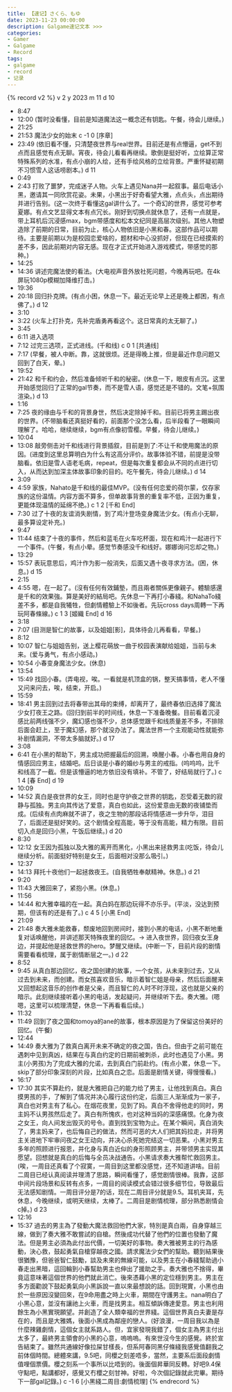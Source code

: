 ```yaml
---
title: 【速记】さくら、もゆ
date: 2023-11-23 00:00:00
description: Galgame速记文本 >>> 
categories:
- Gamer
- Galgame
- Record
tags:
- galgame
- record
- 记录
---
```


{% record v2 %}
v 2
y 2023
m 11
d 10
- 8:47
- 12:00
(暂时没看懂，目前是知道魔法这一概念还有钥匙。午餐，待会儿继续。)
- 21:25
- 21:53
魔法少女的始末
c -1 0 [序章]
- 23:49
(依旧看不懂，只清楚夜世界与real世界。目前还是有点懵逼，get不到点而且感觉有点无聊。宵夜，待会儿看看再继续。歌倒是挺好听，立绘算正常特殊系列的水准，有点小崩的人绘，还有手绘风格的立绘背景。严重怀疑初期不习惯雪人这话唠剧本。)
d 11
- 0:49
- 2:43
打败了噩梦，完成迷子人物。火车上遇见Nana并一起叙事。最后电话小黑，邀请其一同欣赏花姿。未果，小黑出于好奇看望大雅，点点头，点出期待并进行告别。(这一次终于看懂这gal讲什么了。一个奇幻的世界，感觉可参考夏娜。有点文艺显得文本有点冗长。刚好到切换点就休息了，还有一点就是，带上耳机后沉浸感max，bgm带感度和松本文纪同是高层次级别。其他人物塑造除了前期的日常，目前为止，核心人物依旧是小黑和春。这部作品可以期待。主要是前期以为是校园恋爱啥的，题材和中心没抓好，但现在已经摸索的差不多，因此前期对内容无感。现在才正式开始进入游戏模式，带感觉的那种。)
- 14:25
- 14:36
讲述完魔法使的看法。(大电视声音外放社死问题，今晚再玩吧。在4k屏玩1080p模糊加降维打击。)
- 19:36
- 20:18
回归扑克牌。(有点小困，休息一下。最近无论早上还是晚上都困，有点佛了。)
d 12
- 3:10
- 3:22
(火车上打扑克，先补完盾勇再看这个。这日常真的太无聊了。)
- 3:45
- 6:11
进入选项
- 7:12
过完三选项，正式进线。(千和线)
c 0 1 [共通线]
- 7:17
(早餐，被人中断。靠，这就很烦。还是得晚上推，但是最近作息问题又回到了白天，晕。)
- 19:52
- 21:42
和千和约会，然后准备倾听千和的秘密。(休息一下，眼皮有点沉。这里开始感觉回归了正常的gal节奏，而不是雪人语，感觉还是不错的。文笔+氛围渲染。)
d 13
- 1:16
- 7:25
夜的缘由与千和的背景身世，然后决定除掉千和。目前已将男主踢出夜的世界。(不带脑看还真挺好看的，前面那个没怎么看，后半段看了一眼瞬间理解了。哈哈，继续继续，bgm有点像初雪樱。早餐，待会儿继续。)
- 10:04
- 13:08
敲旁侧击对千和线进行背景插叙，目前是到了:不让千和使用魔法的原因。(进度到这里总算明白为什么有这高分评价。故事体验不错，前提是没带脑看。依旧是雪人语老毛病，repeat，但是每次重复都会从不同的点进行切入，从而达到加深主体故事印象的目的。吃午餐先，待会儿继续。)
d 14
- 3:09
- 4:59
家族，Nahato是千和线的最佳MVP。(没有任何恋爱的荷尔蒙，仅存家族的这份温情。内容方面不算多，但单故事背景的重复率不低，正因为重复，更能体现温情的延绵不绝。)
c 1 2 [千和 End]
- 7:30
过了十夜的友谊消失剧情，到了鸡汁登场变身魔法少女。(有点小无聊，最多算设定补充。)
- 9:47
- 11:44
结束了十夜的事件，然后和蓝毛在火车吃杯面，现在和鸡汁一起进行下一个事件。(午餐，有点小晕。感觉节奏感没千和线好。娜娜询问忘却之物。)
- 13:29
- 15:57
表玩意思后，鸡汁作为影一般消失，后面又遇十夜寻求方法。(困，休息。)
d 15
- 2:15
- 4:55
嗯，在一起了。(沒有任何有效鋪墊，而且兩者關係更像親子。體驗感還是千和的效果強。算是美好的結局吧。先休息一下再打小春綫。和NahaTo綫差不多，都是自我犧牲，但劇情體驗上不如後者。先玩cross days周轉一下再玩阿春條線。)
c 1 3 [姬織 End]
d 16
- 3:18
- 7:07
(目测是智仁的故事，以及姐姐[影]，具体待会儿再看看，早餐。)
- 8:12
- 10:07
智仁与姐姐告别，送上樱花萌放一曲于校园表演献给姐姐，当前与未来。(爱与勇气，有点小感动。)
- 10:54
小春变身魔法少女。(休息)
- 13:54
- 15:49
找回小春。(弄电视，唉。一看就是机顶盒的锅，整天搞事情，老人不懂又问来问去，唉，结束，开启。)
- 15:59
- 18:41
男主回到过去将春带出其母的束缚，却离开了，最终春依旧选择了魔法少女打夜王之路。(回归到前半的时间线，休息一下准备晚餐。目前看着沉浸感比前两线强不少，魔幻感也强不少，总体感觉跟千和线质量差不多，不排除后面会赶上，至于魔幻感，那个就没办法了。魔法世界一个主观能动性就能弥补剧情漏洞，不带太多脑就好。)
d 17
- 3:08
- 6:41
在小黑的帮助下，男主成功把握最后的回溯，唤醒小春。小春也用自身的情感回应男主，结婚吧。后日谈是小春的婚纱与男主的戒指。(呜呜呜，比千和线高了一截。但是该懵逼的地方依旧没有填补。不管了，好结局就行了。)
c 1 4 [春 End]
d 19
- 10:09
- 14:52
真白是夜世界的女王，同时也是守护夜之世界的钥匙，忍受着无数的寂静与孤独。男主向其传达了爱意，真白也如此，这份爱意由无数的夜铺垫而成。(后续有点肉麻就不讲了，夜之生物的那段话将情感进一步升华，泪目了，后面还是挺好笑的。这个剧情全程高能，等于没有高能，精力有限。目前切入点是回归小黑，午饭后继续。)
d 20
- 8:30
- 12:12
女王因为孤独以及大雅的离开而黑化，小黑出来拯救男主(吃饭，待会儿继续分析。前面挺好特别是女王，后面相对没那么吸引。)
- 12:37
- 14:13
拜托十夜他们一起拯救夜王。(自我牺牲奉献精神。休息。)
d 21
- 9:20
- 11:43
大雅回来了，紧抱小黑。(休息。)
- 11:56
- 14:44
和大雅幸福的在一起。真白妈在那边玩得不亦乐乎。(平淡，没达到预期，但该有的还是有了。)
c 4 5 [小黑 End]
- 21:09
- 21:48
奏大雅未能救春，颓废地回到房间时，接到小黑的电话，小黑不断地重复对话唤醒他，并讲述那天特殊夜里的回忆。-> 进入夜世界，回归夜女王身边，并提起他是拯救世界的hero。梦醒又继续。(中断一下，目前片段的剧情需要看看梳理，属于剧情断层之一。)
d 22
- 8:52
- 9:45
从真白那边回忆，夜之国创建的故事，一个女孩，从未来到过去，又从过去到未来，而创建。而女孩喜欢音乐，暗示着智仁姐是母亲，然后后面醒来又回想起这音乐的创作者是父亲，而且智仁的人时不时浮现，这也就是父亲的暗示。此刻继续接听着小黑的电话，发起疑问，并继续听下去。奏大雅。(嗯嗯，这里可以梳理清楚，休息一下再看看后续。)
- 11:32
- 11:49
回到了夜之国和tomoya的ane的故事，根本原因是为了保留这份美好的回忆。(午餐)
- 12:44
- 14:49
奏大雅为了救真白离开未来不确定的夜之国，告白。但由于之前可能在遇刺中见到真凶，结果在与真白约定的日期前被刺杀，此时也遇见了小黑。男主(小男孩)为了完成大雅的允诺，去到真白门前赴约。(有点小累，休息一下。skip了部分印象深刻的片段，比如真白之恋。后面是剧情关键，得慢慢看。)
- 16:17
- 17:30
其实不算赴约，就是大雅把自己的能力给了男主，让他找到真白。真白摸男孩的手，了解到了情况并决心履行这份约定，后面三人渐渐成为一家子，真白也对男主有了私心。在烟花夜里，见到了妈。真白不舍得他走的同时，男主妈不认男孩然后走了。真白有所愧疚，也对这种当妈的深感痛恨。化身为夜之女王，向人间发出毁灭的号令。直到找到宝物为止。在某个瞬间，真白消失了，男主妈来了，也后悔自己的做法，然而可恶的大人们把其妈拉走，并将男主关进地下牢审问夜之女王动向，并决心杀死她完结这一切恶果。小黑对男主多年的照顾进行报恩，并化身与真白近似的身形照顾男主，并带领男主实现其愿望。回想就是真白的后悔与全员决战通告。小黑请求奏大雅帮忙救回男主。(唉，一周目还真看了个寂寞，一周目到这里都没感觉，还不知道讲啥。目前二周目已经认真阅读并理清了思路，瞬间看懂了，感觉剧情很棒。我靠，这部中间片段场景和反转有点多，一周目的阅读模式会错过很多细节位，导致最后无法感知剧情。一周目评分是7的话，现在二周目评分就是9.5。耳机夹耳，先休息，今晚继续，或明天继续，太棒了。二周目是剧情梳理，部分熟悉剧情会c掉。)
d 23
- 12:16
- 15:37
過去的男主為了發動大魔法救回他們大家，特別是真白兩，自身穿越三線，做到了奏大雅不敢嘗試的自槍。然後成功代替了他們的位置也發動了魔法。但是男主必須為此付出代價，一切美好的事物。奏大雅被男主的行為感動，決心救，鼓起勇氣自槍穿越夜之國。請求魔法少女們的幫助。聽到結果後很猶豫，但爸爸智仁鼓勵，談及未來的無線可能，以及男主在小春綫幫助過小春走出黑暗，這回輪到小春幫助男主也伸出了援助之手。奏大雅也不捨得，畢竟這意味著這個世界的他們就此消亡。後來憑藉小黑的定位穩到男主。男主在多方面勸說下鼓起勇氣向小黑訴說一直以來最想說的話。回到現實，小黑也由於一些原因沒變回來，在9命用盡之時上火車，期間在守護男主。nana明白了小黑心意，並沒有讓祂上火車，而是找男主。相互傾訴傳達愛意。男主也利用餘生為小黑實現願望。并創造了全人類幸福的世界綫。這個世界真白夫妻是存在的，而且是大雅媽，後面小黑成為鄰座的戀人。(好浪漫，一周目我以為是什麼辣雞劇情，這個女主就系路人。但，宜家發現我錯了，個女主為男主付出太多了，最終男主領會的小黑的心意，嗚嗚嗚。有來世沒今生的感覺。終於宣告結束了。雖然共通線好像拉屎甘樣長，但系阿春同黑仔條綫我感覺值翻我之前体個時間。總體來講，9.5吧，同櫻之刻差唔多，當然，主要系后面段劇情值哩個票價。櫻之刻系一个事所以比唔到的。後面個昇華同反轉。好吧9.4保守點吧，點講都好，感覺又冇櫻之刻甘神。好啦，今次個記錄就此完畢。期待下一部gal記錄。)
c -1 6 [小黑綫二周目:劇情梳理]
{% endrecord %}